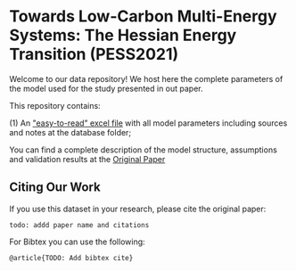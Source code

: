 # Towards Low-Carbon Multi-Energy Systems: The Hessian Energy Transition (PESS2021)

Welcome to our data repository! We host here the complete parameters of the model used for the study presented in out paper.

This repository contains:

(1) An ["easy-to-read" excel file](/database/database.xlsx) with all model parameters including sources and notes at the database folder;

You can find a complete description of the model structure,  assumptions and validation results at the [Original Paper](https://www.google.de)

## Citing Our Work

If you use this dataset in your research, please cite the original paper:

	todo: addd paper name and citations 

For Bibtex you can use the following:

    @article{TODO: Add bibtex cite}



